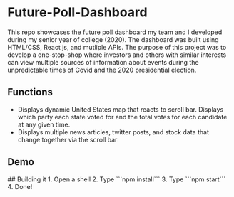 # Future-Poll-Dashboard
This repo showcases the future poll dashboard my team and I developed during my senior year of college (2020). The dashboard was built using HTML/CSS, React js, and mutliple APIs. The purpose of this project was to develop a one-stop-shop where investors and others with similar interests can view multiple sources of information about events during the unpredictable times of Covid and the 2020 presidential election.

## Functions
 * Displays dynamic United States map that reacts to scroll bar. Displays which party each state voted for and the total votes for each candidate at any given time.
 * Displays multiple news articles, twitter posts, and stock data that change together via the scroll bar

## Demo
<p align="center>
  <img width="460" height="300" src="images/futureg.gif">
</p>
## Building it
 1. Open a shell
 2. Type ```npm install```
 3. Type ```npm start```
 4. Done!
